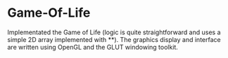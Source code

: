 # Game-Of-Life
Implementated the Game of Life (logic is quite straightforward and uses a simple 2D array implemented with **). The graphics display and interface are written using OpenGL and the GLUT windowing toolkit.
